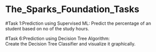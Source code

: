# The_Sparks_Foundation_Tasks

#Task 1:Prediction using Supervised ML:
         Predict the percentage of an student based on no of the study hours.
         
 #Task 6:Prediction using Decision Tree Algorithm:       
         Create the Decision Tree Classifier and visualize it graphically.


